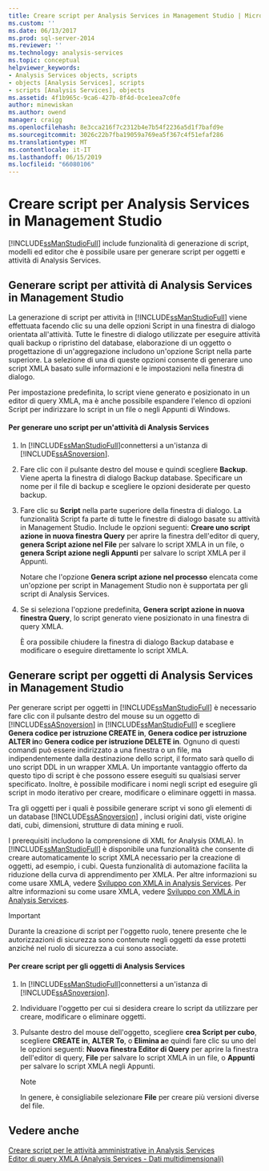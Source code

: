 ```yaml
---
title: Creare script per Analysis Services in Management Studio | Microsoft Docs
ms.custom: ''
ms.date: 06/13/2017
ms.prod: sql-server-2014
ms.reviewer: ''
ms.technology: analysis-services
ms.topic: conceptual
helpviewer_keywords:
- Analysis Services objects, scripts
- objects [Analysis Services], scripts
- scripts [Analysis Services], objects
ms.assetid: 4f1b965c-9ca6-427b-8f4d-0ce1eea7c0fe
author: minewiskan
ms.author: owend
manager: craigg
ms.openlocfilehash: 8e3cca216f7c2312b4e7b54f2236a5d1f7bafd9e
ms.sourcegitcommit: 3026c22b7fba19059a769ea5f367c4f51efaf286
ms.translationtype: MT
ms.contentlocale: it-IT
ms.lasthandoff: 06/15/2019
ms.locfileid: "66080106"
---
```

# <a name="create-analysis-services-scripts-in-management-studio"></a>Creare script per Analysis Services in Management Studio
  [!INCLUDE[ssManStudioFull](../../includes/ssmanstudiofull-md.md)] include funzionalità di generazione di script, modelli ed editor che è possibile usare per generare script per oggetti e attività di Analysis Services.  
  
## <a name="script-analysis-services-tasks-in-management-studio"></a>Generare script per attività di Analysis Services in Management Studio  
 La generazione di script per attività in [!INCLUDE[ssManStudioFull](../../includes/ssmanstudiofull-md.md)] viene effettuata facendo clic su una delle opzioni Script in una finestra di dialogo orientata all'attività. Tutte le finestre di dialogo utilizzate per eseguire attività quali backup o ripristino del database, elaborazione di un oggetto o progettazione di un'aggregazione includono un'opzione Script nella parte superiore. La selezione di una di queste opzioni consente di generare uno script XMLA basato sulle informazioni e le impostazioni nella finestra di dialogo.  
  
 Per impostazione predefinita, lo script viene generato e posizionato in un editor di query XMLA, ma è anche possibile espandere l'elenco di opzioni Script per indirizzare lo script in un file o negli Appunti di Windows.  
  
#### <a name="to-script-an-analysis-services-task"></a>Per generare uno script per un'attività di Analysis Services  
  
1.  In [!INCLUDE[ssManStudioFull](../../includes/ssmanstudiofull-md.md)]connettersi a un'istanza di [!INCLUDE[ssASnoversion](../../includes/ssasnoversion-md.md)].  
  
2.  Fare clic con il pulsante destro del mouse e quindi scegliere **Backup**. Viene aperta la finestra di dialogo Backup database. Specificare un nome per il file di backup e scegliere le opzioni desiderate per questo backup.  
  
3.  Fare clic su **Script** nella parte superiore della finestra di dialogo. La funzionalità Script fa parte di tutte le finestre di dialogo basate su attività in Management Studio. Include le opzioni seguenti: **Creare uno script azione in nuova finestra Query** per aprire la finestra dell'editor di query, **genera Script azione nel File** per salvare lo script XMLA in un file, o **genera Script azione negli Appunti** per salvare lo script XMLA per il Appunti.  
  
     Notare che l'opzione **Genera script azione nel processo** elencata come un'opzione per script in Management Studio non è supportata per gli script di Analysis Services.  
  
4.  Se si seleziona l'opzione predefinita, **Genera script azione in nuova finestra Query**, lo script generato viene posizionato in una finestra di query XMLA.  
  
     È ora possibile chiudere la finestra di dialogo Backup database e modificare o eseguire direttamente lo script XMLA.  
  
## <a name="script-analysis-services-objects-in-management-studio"></a>Generare script per oggetti di Analysis Services in Management Studio  
 Per generare script per oggetti in [!INCLUDE[ssManStudioFull](../../includes/ssmanstudiofull-md.md)] è necessario fare clic con il pulsante destro del mouse su un oggetto di [!INCLUDE[ssASnoversion](../../includes/ssasnoversion-md.md)] in [!INCLUDE[ssManStudioFull](../../includes/ssmanstudiofull-md.md)] e scegliere **Genera codice per istruzione CREATE in**, **Genera codice per istruzione ALTER in**o **Genera codice per istruzione DELETE in**. Ognuno di questi comandi può essere indirizzato a una finestra o un file, ma indipendentemente dalla destinazione dello script, il formato sarà quello di uno script DDL in un wrapper XMLA. Un importante vantaggio offerto da questo tipo di script è che possono essere eseguiti su qualsiasi server specificato. Inoltre, è possibile modificare i nomi negli script ed eseguire gli script in modo iterativo per creare, modificare o eliminare oggetti in massa.  
  
 Tra gli oggetti per i quali è possibile generare script vi sono gli elementi di un database [!INCLUDE[ssASnoversion](../../includes/ssasnoversion-md.md)] , inclusi origini dati, viste origine dati, cubi, dimensioni, strutture di data mining e ruoli.  
  
 I prerequisiti includono la comprensione di XML for Analysis (XMLA). In [!INCLUDE[ssManStudioFull](../../includes/ssmanstudiofull-md.md)] è disponibile una funzionalità che consente di creare automaticamente lo script XMLA necessario per la creazione di oggetti, ad esempio, i cubi. Questa funzionalità di automazione facilita la riduzione della curva di apprendimento per XMLA. Per altre informazioni su come usare XMLA, vedere [Sviluppo con XMLA in Analysis Services](../multidimensional-models-scripting-language-assl-xmla/developing-with-xmla-in-analysis-services.md). Per altre informazioni su come usare XMLA, vedere [Sviluppo con XMLA in Analysis Services](../multidimensional-models-scripting-language-assl-xmla/developing-with-xmla-in-analysis-services.md).  
  
> [!IMPORTANT]  
>  Durante la creazione di script per l'oggetto ruolo, tenere presente che le autorizzazioni di sicurezza sono contenute negli oggetti da esse protetti anziché nel ruolo di sicurezza a cui sono associate.  
  
#### <a name="to-script-analysis-services-objects"></a>Per creare script per gli oggetti di Analysis Services  
  
1.  In [!INCLUDE[ssManStudioFull](../../includes/ssmanstudiofull-md.md)]connettersi a un'istanza di [!INCLUDE[ssASnoversion](../../includes/ssasnoversion-md.md)].  
  
2.  Individuare l'oggetto per cui si desidera creare lo script da utilizzare per creare, modificare o eliminare oggetti.  
  
3.  Pulsante destro del mouse dell'oggetto, scegliere **crea Script per cubo**, scegliere **CREATE in**, **ALTER To**, o **Elimina a**e quindi fare clic su uno del le opzioni seguenti: **Nuova finestra Editor di Query** per aprire la finestra dell'editor di query, **File** per salvare lo script XMLA in un file, o **Appunti** per salvare lo script XMLA negli Appunti.  
  
    > [!NOTE]  
    >  In genere, è consigliabile selezionare **File** per creare più versioni diverse del file.  
  
## <a name="see-also"></a>Vedere anche  
 [Creare script per le attività amministrative in Analysis Services](../script-administrative-tasks-in-analysis-services.md)   
 [Editor di query XMLA &#40;Analysis Services - Dati multidimensionali&#41;](../xmla-query-editor-analysis-services-multidimensional-data.md)  
  
  
